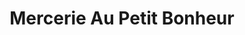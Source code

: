 ---
title: "Mercerie Au Petit Bonheur"
url: /colombier/mercerie-au-petit-bonheur/
shop: Nähzubehör
---